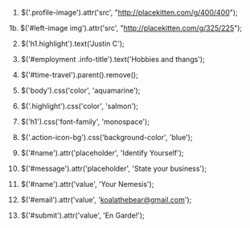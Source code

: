1. $('.profile-image').attr('src', "http://placekitten.com/g/400/400");

1b. $('#left-image img').attr('src', "http://placekitten.com/g/325/225");

2. $('h1.highlight').text('Justin C');

3. $('#employment .info-title').text('Hobbies and thangs');

4. $('#time-travel').parent().remove();

5. $('body').css('color', 'aquamarine');

6. $('.highlight').css('color', 'salmon');

7. $('h1').css('font-family', 'monospace');

8. $('.action-icon-bg').css('background-color', 'blue');

9. $('#name').attr('placeholder', 'Identify Yourself');

10. $('#message').attr('placeholder', 'State your business');

11. $('#name').attr('value', 'Your Nemesis');

12. $('#email').attr('value', 'koalathebear@gmail.com');

13. $('#submit').attr('value', 'En Garde!');

